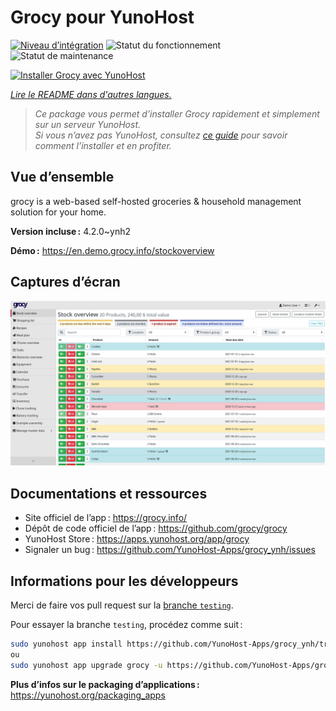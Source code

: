 <!--
Nota bene : ce README est automatiquement généré par <https://github.com/YunoHost/apps/tree/master/tools/readme_generator>
Il NE doit PAS être modifié à la main.
-->

# Grocy pour YunoHost

[![Niveau d’intégration](https://dash.yunohost.org/integration/grocy.svg)](https://ci-apps.yunohost.org/ci/apps/grocy/) ![Statut du fonctionnement](https://ci-apps.yunohost.org/ci/badges/grocy.status.svg) ![Statut de maintenance](https://ci-apps.yunohost.org/ci/badges/grocy.maintain.svg)

[![Installer Grocy avec YunoHost](https://install-app.yunohost.org/install-with-yunohost.svg)](https://install-app.yunohost.org/?app=grocy)

*[Lire le README dans d'autres langues.](./ALL_README.md)*

> *Ce package vous permet d’installer Grocy rapidement et simplement sur un serveur YunoHost.*  
> *Si vous n’avez pas YunoHost, consultez [ce guide](https://yunohost.org/install) pour savoir comment l’installer et en profiter.*

## Vue d’ensemble

grocy is a web-based self-hosted groceries & household management solution for your home.

**Version incluse :** 4.2.0~ynh2

**Démo :** <https://en.demo.grocy.info/stockoverview>

## Captures d’écran

![Capture d’écran de Grocy](./doc/screenshots/stock-en.png)

## Documentations et ressources

- Site officiel de l’app : <https://grocy.info/>
- Dépôt de code officiel de l’app : <https://github.com/grocy/grocy>
- YunoHost Store : <https://apps.yunohost.org/app/grocy>
- Signaler un bug : <https://github.com/YunoHost-Apps/grocy_ynh/issues>

## Informations pour les développeurs

Merci de faire vos pull request sur la [branche `testing`](https://github.com/YunoHost-Apps/grocy_ynh/tree/testing).

Pour essayer la branche `testing`, procédez comme suit :

```bash
sudo yunohost app install https://github.com/YunoHost-Apps/grocy_ynh/tree/testing --debug
ou
sudo yunohost app upgrade grocy -u https://github.com/YunoHost-Apps/grocy_ynh/tree/testing --debug
```

**Plus d’infos sur le packaging d’applications :** <https://yunohost.org/packaging_apps>

